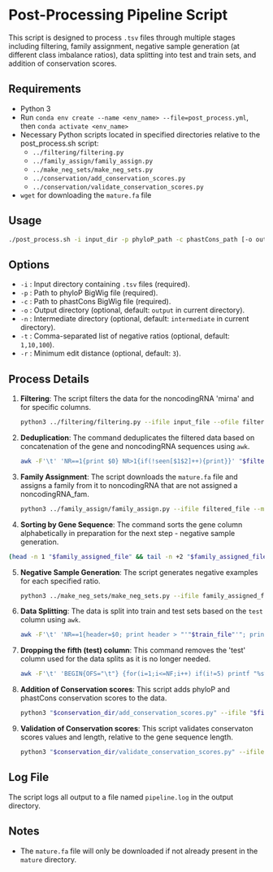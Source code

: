 
# Post-Processing Pipeline Script

This script is designed to process `.tsv` files through multiple stages including filtering, family assignment, negative sample generation (at different class imbalance ratios), data splitting into test and train sets, and addition of conservation scores. 

## Requirements
- Python 3
- Run `conda env create --name <env_name> --file=post_process.yml`, then `conda activate <env_name>`
- Necessary Python scripts located in specified directories relative to the post_process.sh script:
  - `../filtering/filtering.py`
  - `../family_assign/family_assign.py`
  - `../make_neg_sets/make_neg_sets.py`
  - `../conservation/add_conservation_scores.py`
  - `../conservation/validate_conservation_scores.py`
- `wget` for downloading the `mature.fa` file

## Usage
```bash
./post_process.sh -i input_dir -p phyloP_path -c phastCons_path [-o output_dir] [-n intermediate_dir] [-t neg_ratios] [-r min_edit_distance]
```

## Options
- `-i` : Input directory containing `.tsv` files (required).
- `-p` : Path to phyloP BigWig file (required). 
- `-c` : Path to phastCons BigWig file (required). 
- `-o` : Output directory (optional, default: `output` in current directory).
- `-n` : Intermediate directory (optional, default: `intermediate` in current directory).
- `-t` : Comma-separated list of negative ratios (optional, default: `1,10,100`).
- `-r` : Minimum edit distance (optional, default: `3`).

## Process Details
1. **Filtering**: The script filters the data for the noncodingRNA 'mirna' and for specific columns.
   ```bash
   python3 ../filtering/filtering.py --ifile input_file --ofile filtered_file
   ```
   
2. **Deduplication**: The command deduplicates the filtered data based on concatenation of the gene and noncodingRNA sequences using `awk`.
   ```bash
   awk -F'\t' 'NR==1{print $0} NR>1{if(!seen[$1$2]++){print}}' "$filtered_file" > "$deduplicated_file"
   ```

3. **Family Assignment**: The script downloads the `mature.fa` file and assigns a family from it to noncodingRNA that are not assigned a noncodingRNA_fam. 
   ```bash
   python3 ../family_assign/family_assign.py --ifile filtered_file --mature mature_file --ofile family_assigned_file
   ```

4. **Sorting by Gene Sequence**: The command sorts the gene column alphabetically in preparation for the next step - negative sample generation. 
```bash
(head -n 1 "$family_assigned_file" && tail -n +2 "$family_assigned_file" | sort -k 1) > "${family_assigned_file_sorted}"
```

5. **Negative Sample Generation**: The script generates negative examples for each specified ratio.
   ```bash
   python3 ../make_neg_sets/make_neg_sets.py --ifile family_assigned_file --ofile neg_file --neg_ratio ratio --min_required_edit_distance min_required_edit_distance
   ```

6. **Data Splitting**: The data is split into train and test sets based on the `test` column using `awk`.
   ```bash
   awk -F'\t' 'NR==1{header=$0; print header > "'"$train_file"'"; print header > "'"$test_file"'"} NR>1{if($5=="False"){print > "'"$train_file"'"} else {print > "'"$test_file"'"}}' "$neg_file"
   ```

7. **Dropping the fifth (test) column**: This command removes the 'test' column used for the data splits as it is no longer needed. 
   ```bash
   awk -F'\t' 'BEGIN{OFS="\t"} {for(i=1;i<=NF;i++) if(i!=5) printf "%s%s", $i, (i==NF?"\n":OFS)}' "$file" > "${file}_tmp" && mv "${file}_tmp" "$file"
   ```

8. **Addition of Conservation scores**: This script adds phyloP and phastCons conservation scores to the data. 
   ```bash
   python3 "$conservation_dir/add_conservation_scores.py" --ifile "$file" --phyloP "$phyloP_path" --phastCons "$phastCons_path" --ofile "$conservation_file"
   ```

9. **Validation of Conservation scores**: This script validates conservaton scores values and length, relative to the gene sequence length. 
   ```bash
   python3 "$conservation_dir/validate_conservation_scores.py" --ifile "$conservation_file" --ofile "$cleaned_conservation_file"
   ```

## Log File
The script logs all output to a file named `pipeline.log` in the output directory.

## Notes
- The `mature.fa` file will only be downloaded if not already present in the `mature` directory.
